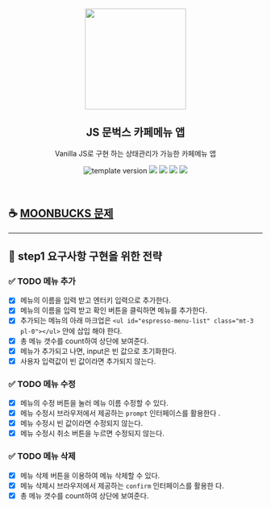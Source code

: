 <br/>
<p align="middle">
  <img width="200px;" src="./src/images/moonbucks.png"/>
</p>
<h2 align="middle">JS 문벅스 카페메뉴 앱</h2>
<p align="middle">Vanilla JS로 구현 하는 상태관리가 가능한 카페메뉴 앱</p>
<p align="middle">
  <img src="https://img.shields.io/badge/version-1.0.0-blue?style=flat-square" alt="template version"/>
  <img src="https://img.shields.io/badge/language-html-red.svg?style=flat-square"/>
  <img src="https://img.shields.io/badge/language-css-blue.svg?style=flat-square"/>
  <img src="https://img.shields.io/badge/language-js-yellow.svg?style=flat-square"/>
  <a href="https://github.com/blackcoffee-study/js-lv1-book-manual/blob/main/LICENSE" target="_blank">
    <img src="https://img.shields.io/github/license/blackcoffee-study/moonbucks-menu.svg?style=flat-square&label=license&color=08CE5D"/>
  </a>
</p>

<br/>

## ☕ [MOONBUCKS 문제](./docs/)

---

## 🎯 step1 요구사항 구현을 위한 전략

### ✅ TODO 메뉴 추가

- [x] 메뉴의 이름을 입력 받고 엔터키 입력으로 추가한다.
- [x] 메뉴의 이름을 입력 받고 확인 버튼을 클릭하면 메뉴를 추가한다.
- [x] 추가되는 메뉴의 아래 마크업은
      `<ul id="espresso-menu-list" class="mt-3 pl-0"></ul>` 안에 삽입
      해야 한다.
- [x] 총 메뉴 갯수를 count하여 상단에 보여준다.
- [x] 메뉴가 추가되고 나면, input은 빈 값으로 초기화한다.
- [x] 사용자 입력값이 빈 값이라면 추가되지 않는다.

### ✅ TODO 메뉴 수정

- [x] 메뉴의 수정 버튼을 눌러 메뉴 이름 수정할 수 있다.
- [x] 메뉴 수정시 브라우저에서 제공하는 `prompt` 인터페이스를 활용한다
      .
- [x] 메뉴 수정시 빈 값이라면 수정되지 않는다.
- [x] 메뉴 수정시 취소 버튼을 누르면 수정되지 않는다.

### ✅ TODO 메뉴 삭제

- [x] 메뉴 삭제 버튼을 이용하여 메뉴 삭제할 수 있다.
- [x] 메뉴 삭제시 브라우저에서 제공하는 `confirm` 인터페이스를 활용한
      다.
- [x] 총 메뉴 갯수를 count하여 상단에 보여준다.
